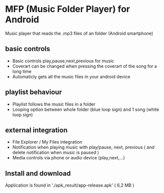 # MFP (Music Folder Player) for Android

Music player that reads the .mp3 files of an folder (Android smartphone)

## basic controls
- Basic controls play,pause,next,previous for music
- Coverart can be changed when pressing the coverart of the song for a long time
- Automaticly gets all the music files in your android device

## playlist behaviour
- Playlist follows the music files in a folder
- Looping option between whole folder (blue loop sign) and 1 song (white loop sign)

## external integration
- File Explorer / My Files integration
- Notification when playing music with play/pause, next, previous ( and delete notification when music is paused )
- Media controls via phone or audio device (play,next,...)


## Install and download

Application is found in './apk_result/app-release.apk' ( 6,2 MB )
